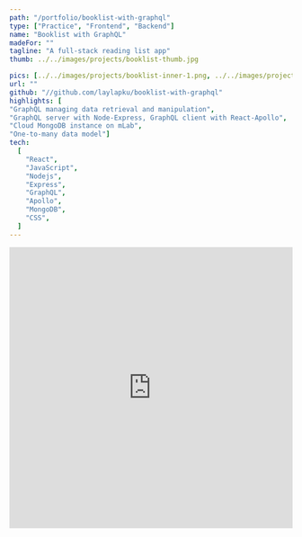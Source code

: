 ```yaml
---
path: "/portfolio/booklist-with-graphql"
type: ["Practice", "Frontend", "Backend"]
name: "Booklist with GraphQL"
madeFor: ""
tagline: "A full-stack reading list app"
thumb: ../../images/projects/booklist-thumb.jpg

pics: [../../images/projects/booklist-inner-1.png, ../../images/projects/booklist-inner-2.png]
url: ""
github: "//github.com/laylapku/booklist-with-graphql"
highlights: [
"GraphQL managing data retrieval and manipulation",
"GraphQL server with Node-Express, GraphQL client with React-Apollo",
"Cloud MongoDB instance on mLab",
"One-to-many data model"]
tech:
  [
    "React",
    "JavaScript",
    "Nodejs",
    "Express",
    "GraphQL",
    "Apollo",
    "MongoDB",
    "CSS",
  ]
---
```


<iframe
    src="https://glitch.com/embed/#!/embed/booklist-with-graphql?path=schema/schema.js&previewSize=0"
    title="booklist-with-graphql on Glitch"
    allow="geolocation; microphone; camera; midi; vr; encrypted-media"
    style="height: 500px; width: 100%; border: 0;">
</iframe>
